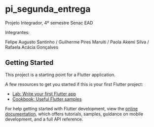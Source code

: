 # pi_segunda_entrega

Projeto Integrador, 4º semestre Senac EAD

Integrantes:

Felipe Augusto Santinho / Guilherme Pires Maruiti / Paola Akemi Silva / Rafaela Acácia Gonçalves

## Getting Started

This project is a starting point for a Flutter application.

A few resources to get you started if this is your first Flutter project:

- [Lab: Write your first Flutter app](https://docs.flutter.dev/get-started/codelab)
- [Cookbook: Useful Flutter samples](https://docs.flutter.dev/cookbook)

For help getting started with Flutter development, view the
[online documentation](https://docs.flutter.dev/), which offers tutorials,
samples, guidance on mobile development, and a full API reference.
